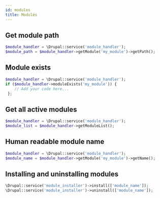 ```yaml
---
id: modules
title: Modules
---
```

## Get module path
``` php
$module_handler = \Drupal::service('module_handler');
$module_path = $module_handler->getModule('my_module')->getPath();
```
## Module exists
``` php
$module_handler = \Drupal::service('module_handler');
if ($module_handler->moduleExists('my_module')) {
    // Add your code here...
 };
```
## Get all active modules
``` php
$module_handler = \Drupal::service('module_handler');
$module_list = $module_handler->getModuleList();
```
## Human readable module name
``` php
$module_handler = \Drupal::service('module_handler');
$module_name = $module_handler->getModule('my_module')->getName();
```

## Installing and uninstalling modules
``` php
\Drupal::service('module_installer')->install(['module_name']);
\Drupal::service('module_installer')->uninstall(['module_name']);
```